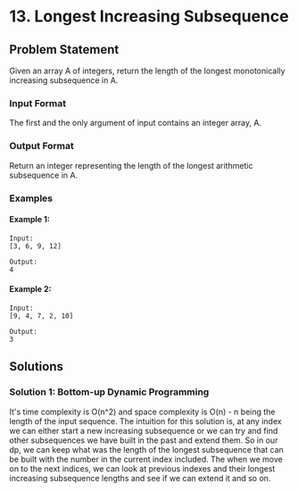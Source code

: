 # 13. Longest Increasing Subsequence
## Problem Statement
Given an array A of integers, return the length of the longest monotonically increasing subsequence in A.

### Input Format
The first and the only argument of input contains an integer array, A.

### Output Format
Return an integer representing the length of the longest arithmetic subsequence in A.

### Examples
#### Example 1:
```
Input:
[3, 6, 9, 12]

Output:
4
```

#### Example 2:
```
Input:
[9, 4, 7, 2, 10]

Output:
3
```

## Solutions
### Solution 1: Bottom-up Dynamic Programming
It's time complexity is O(n^2) and space complexity is O(n) - n being the length of the input sequence. The intuition for this solution is, at any index we can either start a new increasing subsequence or we can try and find other subsequences we have built in the past and extend them. So in our dp, we can keep what was the length of the longest subsequence that can be built with the number in the current index included. The when we move on to the next indices, we can look at previous indexes and their longest increasing subsequence lengths and see if we can extend it and so on.

